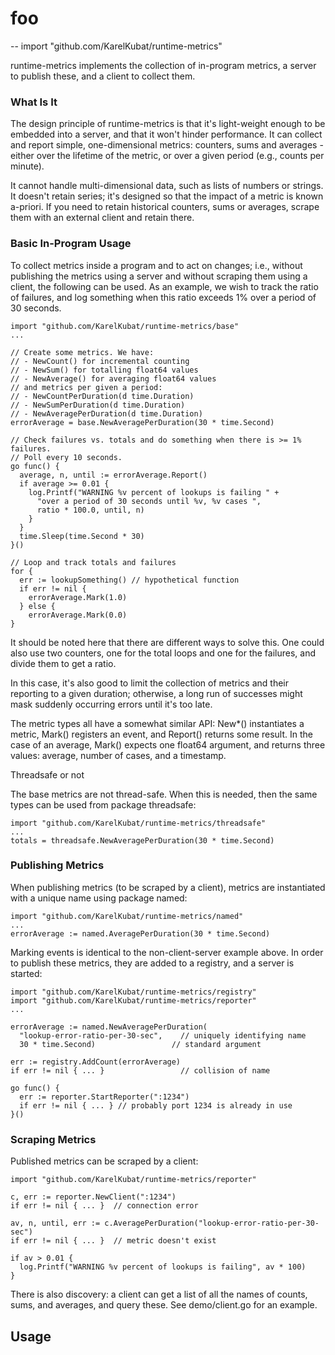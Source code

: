 # foo
--
    import "github.com/KarelKubat/runtime-metrics"

runtime-metrics implements the collection of in-program metrics, a server to
publish these, and a client to collect them.


### What Is It

The design principle of runtime-metrics is that it's light-weight enough to be
embedded into a server, and that it won't hinder performance. It can collect and
report simple, one-dimensional metrics: counters, sums and averages - either
over the lifetime of the metric, or over a given period (e.g., counts per
minute).

It cannot handle multi-dimensional data, such as lists of numbers or strings. It
doesn't retain series; it's designed so that the impact of a metric is known
a-priori. If you need to retain historical counters, sums or averages, scrape
them with an external client and retain there.


### Basic In-Program Usage

To collect metrics inside a program and to act on changes; i.e., without
publishing the metrics using a server and without scraping them using a client,
the following can be used. As an example, we wish to track the ratio of
failures, and log something when this ratio exceeds 1% over a period of 30
seconds.

    import "github.com/KarelKubat/runtime-metrics/base"
    ...

    // Create some metrics. We have:
    // - NewCount() for incremental counting
    // - NewSum() for totalling float64 values
    // - NewAverage() for averaging float64 values
    // and metrics per given a period:
    // - NewCountPerDuration(d time.Duration)
    // - NewSumPerDuration(d time.Duration)
    // - NewAveragePerDuration(d time.Duration)
    errorAverage = base.NewAveragePerDuration(30 * time.Second)

    // Check failures vs. totals and do something when there is >= 1% failures.
    // Poll every 10 seconds.
    go func() {
      average, n, until := errorAverage.Report()
      if average >= 0.01 {
        log.Printf("WARNING %v percent of lookups is failing " +
          "over a period of 30 seconds until %v, %v cases ",
          ratio * 100.0, until, n)
        }
      }
      time.Sleep(time.Second * 30)
    }()

    // Loop and track totals and failures
    for {
      err := lookupSomething() // hypothetical function
      if err != nil {
        errorAverage.Mark(1.0)
      } else {
        errorAverage.Mark(0.0)
    }

It should be noted here that there are different ways to solve this. One could
also use two counters, one for the total loops and one for the failures, and
divide them to get a ratio.

In this case, it's also good to limit the collection of metrics and their
reporting to a given duration; otherwise, a long run of successes might mask
suddenly occurring errors until it's too late.

The metric types all have a somewhat similar API: New*() instantiates a metric,
Mark() registers an event, and Report() returns some result. In the case of an
average, Mark() expects one float64 argument, and returns three values: average,
number of cases, and a timestamp.


Threadsafe or not

The base metrics are not thread-safe. When this is needed, then the same types
can be used from package threadsafe:

    import "github.com/KarelKubat/runtime-metrics/threadsafe"
    ...
    totals = threadsafe.NewAveragePerDuration(30 * time.Second)


### Publishing Metrics

When publishing metrics (to be scraped by a client), metrics are instantiated
with a unique name using package named:

    import "github.com/KarelKubat/runtime-metrics/named"
    ...
    errorAverage := named.AveragePerDuration(30 * time.Second)

Marking events is identical to the non-client-server example above. In order to
publish these metrics, they are added to a registry, and a server is started:

    import "github.com/KarelKubat/runtime-metrics/registry"
    import "github.com/KarelKubat/runtime-metrics/reporter"
    ...

    errorAverage := named.NewAveragePerDuration(
      "lookup-error-ratio-per-30-sec",    // uniquely identifying name
      30 * time.Second)				    // standard argument

    err := registry.AddCount(errorAverage)
    if err != nil { ... }                 // collision of name

    go func() {
      err := reporter.StartReporter(":1234")
      if err != nil { ... } // probably port 1234 is already in use
    }()


### Scraping Metrics

Published metrics can be scraped by a client:

    import "github.com/KarelKubat/runtime-metrics/reporter"

    c, err := reporter.NewClient(":1234")
    if err != nil { ... }  // connection error

    av, n, until, err := c.AveragePerDuration("lookup-error-ratio-per-30-sec")
    if err != nil { ... }  // metric doesn't exist

    if av > 0.01 {
      log.Printf("WARNING %v percent of lookups is failing", av * 100)
    }

There is also discovery: a client can get a list of all the names of counts,
sums, and averages, and query these. See demo/client.go for an example.

## Usage
